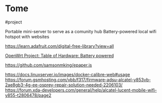 # Tome
#project

Portable mini-server to serve as a comunity hub 
Battery-powered local wifi hotspot with websites

https://learn.adafruit.com/digital-free-library?view=all

[OpenWrt Project: Table of Hardware: Battery powered](https://openwrt.org/toh/views/toh_battery-powered?datasrt=availability&dataflt[Availability*~]=2019)

https://github.com/samsonmking/epaper.js

https://docs.linuxserver.io/images/docker-calibre-web#usage
https://forum.gsmhosting.com/vbb/f317/firmware-adsu-alcatel-y853vb-2ae8gb3-4g-ee-osprey-repair-solution-needed-2206103/
https://forum.xda-developers.com/general/help/alcatel-lucent-mobile-wifi-y855-t2806478/page2